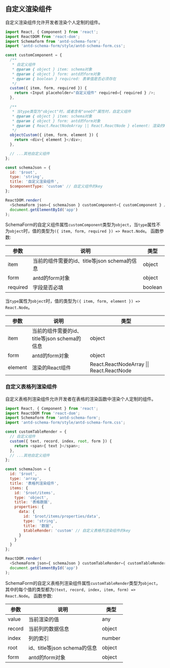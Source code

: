 ## 自定义渲染组件

自定义渲染组件允许开发者渲染个人定制的组件。

```javascript
import React, { Component } from 'react';
import ReactDOM from 'react-dom';
import Schemaform from 'antd-schema-form';
import 'antd-schema-form/style/antd-schema-form.css';

const customComponent = {
  /**
   * 自定义组件
   * @param { object } item: schema对象
   * @param { object } form: antd的form对象
   * @param { boolean } required: 表单值是否必须存在
   */
  custom({ item, form, required }) {
    return <Input placeholder="自定义组件" required={ required } />;
  },

  /**
   * 当type类型为"object"时，或者含有"oneOf"属性时，自定义组件
   * @param { object } item: schema对象
   * @param { object } form: antd的form对象
   * @param { React.ReactNodeArray || React.ReactNode } element: 渲染的React组件
   */
  objectCustom({ item, form, element }) {
    return <div>{ element }</div>;
  },

  // ...其他自定义组件
};

const schemaJson = {
  id: '$root',
  type: 'string',
  title: '自定义渲染组件',
  $componentType: 'custom' // 自定义组件的key
};

ReactDOM.render(
  <SchemaForm json={ schemaJson } customComponent={ customComponent } />,
  document.getElementById('app')
);
```

SchemaForm的自定义组件属性`customComponent`类型为`object`，当`type`属性不为`object`时，值的类型为`({ item, form, required }) => React.Node`。
函数参数:

| 参数     | 说明                                         | 类型    |
| ---      | ---                                          | ---     |
| item     | 当前的组件需要的id、title等json schema的信息 | object  |
| form     | antd的form对象                               | object  |
| required | 字段是否必填                                 | boolean |

当`type`属性为`object`时，值的类型为`({ item, form, element }) => React.Node`。

| 参数    | 说明                                         | 类型   |
| ---     | ---                                          | ---    |
| item    | 当前的组件需要的id、title等json schema的信息 | object |
| form    | antd的form对象                               | object |
| element | 渲染的React组件                              | React.ReactNodeArray &#124;&#124; React.ReactNode |

### 自定义表格列渲染组件

自定义表格列渲染组件允许开发者在表格的渲染函数中渲染个人定制的组件。

```javascript
import React, { Component } from 'react';
import ReactDOM from 'react-dom';
import Schemaform from 'antd-schema-form';
import 'antd-schema-form/style/antd-schema-form.css';

const customTableRender = {
  // 自定义组件
  custom({ text, record, index, root, form }) {
    return <span>{ text }</span>;
  },
  // ...其他自定义组件
};

const schemaJson = {
  id: '$root',
  type: 'array',
  title: '表格列渲染组件',
  items: {
    id: '$root/items',
    type: 'object',
    title: '表格数据',
    properties: {
      data: {
        id: '$root/items/properties/data',
        type: 'string',
        title: '数据',
        $tableRender: 'custom' // 自定义表格列渲染组件的key
      }
    }
  }
};

ReactDOM.render(
  <SchemaForm json={ schemaJson } customTableRender={ customTableRender } />,
  document.getElementById('app')
);
```

SchemaForm的自定义表格列渲染组件属性`customTableRender`类型为`object`，其中的每个值的类型都为`(text, record, index, item, form) => React.Node`。
函数参数:

| 参数     | 说明                         | 类型   |
|--------| ---                          | ---    |
| value  | 当前渲染的值                 | any    |
| record | 当前列的数据信息             | object |
| index  | 列的索引                     | number |
| root   | id、title等json schema的信息 | object |
| form   | antd的form对象               | object |